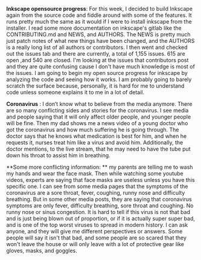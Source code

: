 **Inkscape opensource progress**: For this week, I decided to build Inkscape again from the source code and fiddle around with some of the features. It runs pretty much the same as it would if I were to install inkscape from the installer. I read some more documentation on inkscape's gitlab like the CONTRIBUTING.md and NEWS, and AUTHORS. The NEWS is pretty much just patch notes of what new things have been changed, and the AUTHORS is a really long list of all authors or contributors. I then went and checked out the issues tab and there are currently, a total of 1,155 issues. 615 are open ,and 540 are closed. I'm looking at the issues that contributors post and they are quite confusing cause I don't have much knowledge is most of the issues. I am going to begin my open source progress for inkscape by analyzing the code and seeing how it works. I am probably going to barely scratch the surface because, personally, it is hard for me to understand code unless someone explains it to me in a lot of detail.


**Coronavirus** : I don’t know what to believe from the media anymore. There are so many conflicting sides and stories for the coronavirus. I see media and people saying that it will only affect older people, and younger people will be fine. Then my dad shows me a news video of a young doctor who got the coronavirus and how much suffering he is going through. The doctor says that he knows what medication is best for him, and when he requests it, nurses treat him like a virus and avoid him. Additionally, the doctor mentions, to the live stream, that he may need to have the tube put down his throat to assist him in breathing. 

**Some more conflicting information: ** my parents are telling me to wash my hands and wear the face mask. Then while watching some youtube videos, experts are saying that face masks are useless unless you have this specific one. I can see from some media pages that the symptoms of the coronavirus are a sore throat, fever, coughing, runny nose and difficulty breathing. But in some other media posts, they are saying that coronavirus symptoms are only fever, difficulty breathing, sore throat and coughing. No runny nose or sinus congestion. It is hard to tell if this virus is not that bad and is just being blown out of proportion, or if it is actually super super bad, and is one of the top worst viruses to spread in modern history. I can ask anyone, and they will give me different perspectives or answers. Some people will say it isn't that bad, and some people are so scared that they won't leave the house or will only leave with a lot of protective gear like gloves, masks, and goggles.

